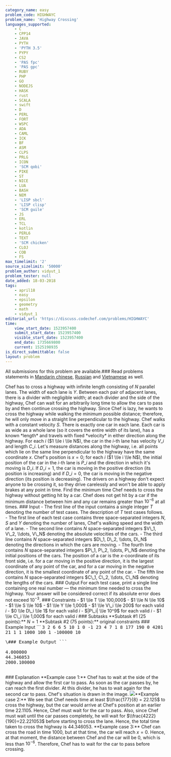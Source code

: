 ```yaml
---
category_name: easy
problem_code: HIGHWAYC
problem_name: 'Highway Crossing'
languages_supported:
    - C
    - CPP14
    - JAVA
    - PYTH
    - 'PYTH 3.5'
    - PYPY
    - CS2
    - 'PAS fpc'
    - 'PAS gpc'
    - RUBY
    - PHP
    - GO
    - NODEJS
    - HASK
    - rust
    - SCALA
    - swift
    - D
    - PERL
    - FORT
    - WSPC
    - ADA
    - CAML
    - ICK
    - BF
    - ASM
    - CLPS
    - PRLG
    - ICON
    - 'SCM qobi'
    - PIKE
    - ST
    - NICE
    - LUA
    - BASH
    - NEM
    - 'LISP sbcl'
    - 'LISP clisp'
    - 'SCM guile'
    - JS
    - ERL
    - TCL
    - kotlin
    - PERL6
    - TEXT
    - 'SCM chicken'
    - CLOJ
    - COB
    - FS
max_timelimit: '2'
source_sizelimit: '50000'
problem_author: vidyut_1
problem_tester: null
date_added: 18-03-2018
tags:
    - april18
    - easy
    - epsilon
    - geometry
    - math
    - vidyut_1
editorial_url: 'https://discuss.codechef.com/problems/HIGHWAYC'
time:
    view_start_date: 1523957400
    submit_start_date: 1523957400
    visible_start_date: 1523957400
    end_date: 1735669800
    current: 1525198935
is_direct_submittable: false
layout: problem
---
```

All submissions for this problem are available.### Read problems statements in [Mandarin chinese](http://www.codechef.com/download/translated/APRIL18/mandarin/HIGHWAYC.pdf), [Russian](http://www.codechef.com/download/translated/APRIL18/russian/HIGHWAYC.pdf) and [Vietnamese](http://www.codechef.com/download/translated/APRIL18/vietnamese/HIGHWAYC.pdf) as well.

Chef has to cross a highway with infinite length consisting of $N$ parallel lanes. The width of each lane is $Y$. Between each pair of adjacent lanes, there is a divider with negligible width; at each divider and the side of the highway, Chef can wait for an arbitrarily long time to allow the cars to pass by and then continue crossing the highway. Since Chef is lazy, he wants to cross the highway while walking the minimum possible distance; therefore, he will only move in a straight line perpendicular to the highway. Chef walks with a constant velocity $S$. There is exactly one car in each lane. Each car is as wide as a whole lane (so it covers the entire width of its lane), has a known \*length\* and travels with fixed \*velocity\* in either direction along the highway. For each $i$ ($1 \\le i \\le N$), the car in the $i$-th lane has velocity $V\_i$ and length $C\_i$. Let's measure distances along the highway, i.e. all points which lie on the same line perpendicular to the highway have the same coordinate $x$. Chef's position is $x=0$; for each $i$ ($1 \\le i \\le N$), the initial position of the car in the $i$-th lane is $P\_i$ and the direction in which it's moving is $D\_i$. If $D\_i = 1$, the car is moving in the positive direction (its position is increasing) and if $D\_i = 0$, the car is moving in the negative direction (its position is decreasing). The drivers on a highway don't expect anyone to be crossing it, so they drive carelessly and won't be able to apply brakes at any point in time. Find the minimum time Chef needs to cross the highway without getting hit by a car. Chef does not get hit by a car if the minimum distance between him and any car remains greater than $10^{-6}$ at all times. ### Input - The first line of the input contains a single integer $T$ denoting the number of test cases. The description of $T$ test cases follows. - The first line of each test case contains three space-separated integers $N$, $S$ and $Y$ denoting the number of lanes, Chef's walking speed and the width of a lane. - The second line contains $N$ space-separated integers $V\_1, V\_2, \\dots, V\_N$ denoting the absolute velocities of the cars. - The third line contains $N$ space-separated integers $D\_1, D\_2, \\dots, D\_N$ denoting the directions in which the cars are moving. - The fourth line contains $N$ space-separated integers $P\_1, P\_2, \\dots, P\_N$ denoting the initial positions of the cars. The position of a car is the $x$-coordinate of its front side, i.e. for a car moving in the positive direction, it is the largest coordinate of any point of the car, and for a car moving in the negative direction, it is the smallest coordinate of any point of the car. - The fifth line contains $N$ space-separated integers $C\_1, C\_2, \\dots, C\_N$ denoting the lengths of the cars. ### Output For each test case, print a single line containing one real number — the minimum time needed to cross the highway. Your answer will be considered correct if its absolute error does not exceed $10^{-3}$. ### Constraints - $1 \\le T \\le 100,000$ - $1 \\le N \\le 10$ - $1 \\le S \\le 10$ - $1 \\le Y \\le 1,000$ - $1 \\le V\_i \\le 200$ for each valid $i$ - $0 \\le D\_i \\le 1$ for each valid $i$ - $|P\_i| \\le 10^9$ for each valid $i$ - $1 \\le C\_i \\le 1,000$ for each valid $i$ ### Subtasks \*\*Subtask #1 (25 points):\*\* $N = 1$ \*\*Subtask #2 (75 points):\*\* original constraints ### Example Input ```
<tt>
3
2 6 6
5 10
1 0
-1 23
4 7
1 8 177
190
0
4201
21
1 1 1000
100
1
-100000
10
</tt>
<pre>
\### Example Output ```
<tt>
4.000000
44.346053
2000.100000
</tt>
</pre>
\### Explanation \*\*Example case 1:\*\* Chef has to wait at the side of the highway and allow the first car to pass. As soon as the car passes by, he can reach the first divider. At this divider, he has to wait again for the second car to pass. Chef's situation is drawn in the image. ![](https://codechef_shared.s3.amazonaws.com/download/APRIL18/HIGHWAY/HIGHWAYC/highwayc.jpg)\*\*Example case 2:\*\* We see that Chef needs time at least $\\frac{177}{8} = 22.125$ to cross the highway, but the car would arrive at Chef's position at an earlier time $22.1105$. Hence, Chef must wait for the car to pass. Also, since Chef must wait until the car passes completely, he will wait for $\\frac{4222}{190}=22.221053$ before starting to cross the lane. Hence, the total time taken to cross the highway is $44.346053$. \*\*Example case 3:\*\* Chef can cross the road in time $1000$, but at that time, the car will reach $x=0$. Hence, at that moment, the distance between Chef and the car will be $0$, which is less than $10^{-6}$. Therefore, Chef has to wait for the car to pass before crossing.
